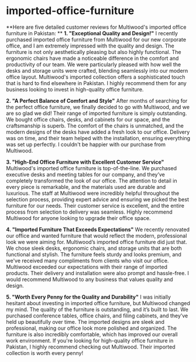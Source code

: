 # imported-office-furniture

**Here are five detailed customer reviews for Multiwood's imported office furniture in Pakistan:
**
**1. "Exceptional Quality and Design!"**
I recently purchased imported office furniture from Multiwood for our new corporate office, and I am extremely impressed with the quality and design. The furniture is not only aesthetically pleasing but also highly functional. The ergonomic chairs have made a noticeable difference in the comfort and productivity of our team. We were particularly pleased with how well the desks and storage units were crafted, blending seamlessly into our modern office layout. Multiwood's imported collection offers a sophisticated touch that is hard to find elsewhere in Pakistan. I highly recommend them for any business looking to invest in high-quality office furniture.

**2. "A Perfect Balance of Comfort and Style"**
After months of searching for the perfect office furniture, we finally decided to go with Multiwood, and we are so glad we did! Their range of imported furniture is simply outstanding. We bought office chairs, desks, and cabinets for our space, and the craftsmanship is superb. The comfort of the chairs is unmatched, and the modern designs of the desks have added a fresh look to our office. Delivery was on time, and their team helped with the installation, ensuring everything was set up perfectly. I couldn't be happier with our purchase from Multiwood.

**3. "High-End Office Furniture with Excellent Customer Service"**
Multiwood's imported office furniture is top-of-the-line. We purchased executive desks and meeting tables for our company, and they’ve completely transformed the look of our office. The attention to detail in every piece is remarkable, and the materials used are durable and luxurious. The staff at Multiwood were incredibly helpful throughout the selection process, providing expert advice and ensuring we picked the best furniture for our needs. Their customer service is excellent, and the entire process from selection to delivery was seamless. Highly recommend Multiwood for anyone looking to upgrade their office space.

**4. "Imported Furniture That Exceeds Expectations"**
We recently renovated our office and wanted furniture that would reflect the modern, professional look we were aiming for. Multiwood’s imported office furniture did just that. We chose sleek desks, ergonomic chairs, and storage units that are both functional and stylish. The furniture feels sturdy and looks premium, and we've received many compliments from clients who visit our office. Multiwood exceeded our expectations with their range of imported products. Their delivery and installation were also prompt and hassle-free. I would recommend Multiwood to any business that values quality and design.

**5. "Worth Every Penny for the Quality and Durability"**
I was initially hesitant about investing in imported office furniture, but Multiwood changed my mind. The quality of the furniture is outstanding, and it’s built to last. We purchased conference tables, office chairs, and filing cabinets, and they’ve held up beautifully over time. The imported designs are sleek and professional, making our office look more polished and organized. The furniture is also incredibly comfortable, which has improved our overall work environment. If you're looking for high-quality office furniture in Pakistan, I highly recommend checking out Multiwood. Their imported collection is worth every penny!
